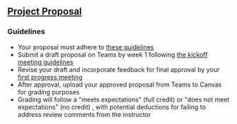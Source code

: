 ## [Project Proposal](https://aselshall.github.io/pr/hw/proposal)

### Guidelines
- Your proposal must adhere to [these guidelines](https://aselshall.github.io/rm/hw/proposal-hw)
- Submit a draft proposal on Teams by week 1 following [the kickoff meeting guidelines](https://aselshall.github.io/pr/hw/meeting0)
- Revise your draft and incorporate feedback for final approval by your [first progress meeting](https://aselshall.github.io/pr/hw/meeting1)
- After approval, upload your approved proposal from Teams to Canvas for grading purposes
- Grading will follow a "meets expectations" (full credit) or "does not meet expectations" (no credit) , with potential deductions for failing to address review comments from the instructor
